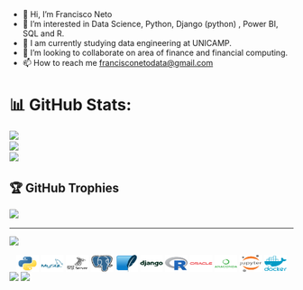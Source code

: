 ##

- 👋 Hi, I’m Francisco Neto
- 👀 I’m interested in Data Science, Python, Django (python) , Power BI, SQL and R.
- 🌱 I am currently studying data engineering at UNICAMP.
- 💞️ I’m looking to collaborate on area of finance and financial computing.
- 📫 How to reach me francisconetodata@gmail.com 


## 
# 📊 GitHub Stats:
![](https://github-readme-stats.vercel.app/api?username=francisconetodata&theme=dark&hide_border=false&include_all_commits=true&count_private=true)<br/>
![](https://github-readme-streak-stats.herokuapp.com/?user=francisconetodata&theme=dark&hide_border=false)<br/>
![](https://github-readme-stats.vercel.app/api/top-langs/?username=francisconetodata&theme=dark&hide_border=false&include_all_commits=true&count_private=true&layout=compact)

## 🏆 GitHub Trophies
![](https://github-profile-trophy.vercel.app/?username=francisconetodata&theme=radical&no-frame=false&no-bg=true&margin-w=4)



---

[![](https://visitcount.itsvg.in/api?id=francisconetodata&icon=0&color=1)](https://visitcount.itsvg.in)

</div>


  
<div align="center">
  <img align="center" alt="Python" height="30" width="40" src="https://raw.githubusercontent.com/devicons/devicon/master/icons/python/python-original.svg">
    <img align="center" alt="mysql" height="30" width="40" src="https://github.com/devicons/devicon/blob/master/icons/mysql/mysql-plain-wordmark.svg">
      <img align="center" alt="MSsql" height="30" width="40" src="https://github.com/devicons/devicon/blob/master/icons/microsoftsqlserver/microsoftsqlserver-plain-wordmark.svg">
      <img align="center" alt="Postgsql" height="30" width="40" src="https://github.com/devicons/devicon/blob/master/icons/postgresql/postgresql-original.svg">
        <img align="center" alt="sqlite" height="30" width="40" src="https://github.com/devicons/devicon/blob/master/icons/sqlite/sqlite-original.svg">
        <img align="center" alt="django" height="30" width="40" src="https://github.com/devicons/devicon/blob/master/icons/django/django-plain-wordmark.svg">
          <img align="center" alt="rrr" height="30" width="40" src="https://github.com/devicons/devicon/blob/master/icons/r/r-original.svg">
          <img align="center" alt="orcl" height="30" width="40" src="https://github.com/devicons/devicon/blob/master/icons/oracle/oracle-original.svg">
            <img align="center" alt="anaconda" height="30" width="40" src="https://github.com/devicons/devicon/blob/master/icons/anaconda/anaconda-original-wordmark.svg">
              <img align="center" alt="jupyter" height="30" width="40" src="https://github.com/devicons/devicon/blob/master/icons/jupyter/jupyter-original-wordmark.svg">
  <img align="center" alt="Docker" height="30" width="40" src="https://github.com/devicons/devicon/blob/master/icons/docker/docker-plain-wordmark.svg">
</div>
  

 
<div> 
  <a href = "mailto:francisconetodata@gmail.com"><img src="https://img.shields.io/badge/-Gmail-%23333?style=for-the-badge&logo=gmail&logoColor=white" target="_blank"></a>
  <a href="https://www.linkedin.com/in/francisconetomaq/" target="_blank"><img src="https://img.shields.io/badge/-LinkedIn-%230077B5?style=for-the-badge&logo=linkedin&logoColor=white" target="_blank"></a> 
